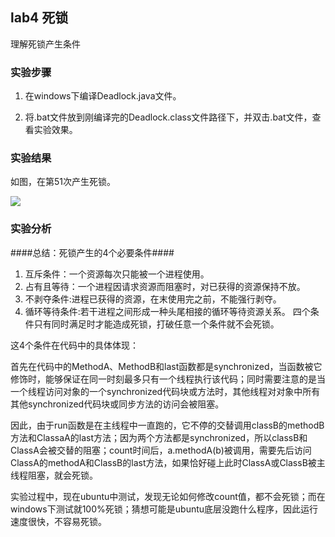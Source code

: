 ## lab4 死锁 ##

理解死锁产生条件

### 实验步骤 ###

1. 在windows下编译Deadlock.java文件。

1. 将.bat文件放到刚编译完的Deadlock.class文件路径下，并双击.bat文件，查看实验效果。

### 实验结果 ###

如图，在第51次产生死锁。

![](http://i.imgur.com/ZHJdvMN.png)

### 实验分析 ###

####总结：死锁产生的4个必要条件####

1.  互斥条件：一个资源每次只能被一个进程使用。
2.  占有且等待：一个进程因请求资源而阻塞时，对已获得的资源保持不放。
3.  不剥夺条件:进程已获得的资源，在末使用完之前，不能强行剥夺。
4.  循环等待条件:若干进程之间形成一种头尾相接的循环等待资源关系。
四个条件只有同时满足时才能造成死锁，打破任意一个条件就不会死锁。

这4个条件在代码中的具体体现：

首先在代码中的MethodA、MethodB和last函数都是synchronized，当函数被它修饰时，能够保证在同一时刻最多只有一个线程执行该代码；同时需要注意的是当一个线程访问对象的一个synchronized代码块或方法时，其他线程对对象中所有其他synchronized代码块或同步方法的访问会被阻塞。

因此，由于run函数是在主线程中一直跑的，它不停的交替调用classB的methodB方法和ClassaA的last方法；因为两个方法都是synchronized，所以classB和ClassA会被交替的阻塞；count时间后，a.methodA(b)被调用，需要先后访问ClassA的methodA和ClassB的last方法，如果恰好碰上此时ClassA或ClassB被主线程阻塞，就会死锁。

实验过程中，现在ubuntu中测试，发现无论如何修改count值，都不会死锁；而在windows下测试就100%死锁；猜想可能是ubuntu底层没跑什么程序，因此运行速度很快，不容易死锁。
